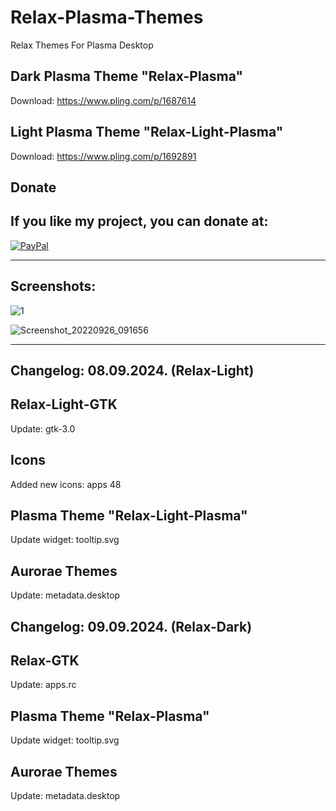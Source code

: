 # Relax-Plasma-Themes
Relax Themes For Plasma Desktop

Dark Plasma Theme "Relax-Plasma"
--------------------------------

Download: https://www.pling.com/p/1687614

Light Plasma Theme "Relax-Light-Plasma"
--------------------------------------

Download: https://www.pling.com/p/1692891


<html>
  <head>
    <meta charset="utf-8" />
  </head>
  <body>
    <h2>Donate</h2>
    <h2>If you like my project, you can donate at:</h2>
    <a href="https://www.paypal.com/paypalme/VesnaLazic">
    <img src="PayPal.png" alt="PayPal" />
    </a>
  </body>
</html>

__________________________________________

Screenshots:
-------------

![1](https://github.com/L4ki/Relax-Plasma-Themes/assets/45247573/e1b4de63-21f0-49c7-a7c0-60d075479489)


![Screenshot_20220926_091656](https://user-images.githubusercontent.com/45247573/216028619-cb61189f-154c-4116-9e66-1800a56f0b82.jpg)

____________________________________________________________________________________________________________________________________

Changelog: 08.09.2024. (Relax-Light)
------------------------------------

Relax-Light-GTK
---------------

Update: gtk-3.0

Icons
------

Added new icons: apps 48

Plasma Theme "Relax-Light-Plasma"
--------------------------------

Update widget: tooltip.svg

Aurorae Themes
---------------

Update: metadata.desktop

Changelog: 09.09.2024. (Relax-Dark)
-----------------------------------

Relax-GTK
---------------

Update: apps.rc

Plasma Theme "Relax-Plasma"
--------------------------------

Update widget: tooltip.svg

Aurorae Themes
---------------

Update: metadata.desktop





